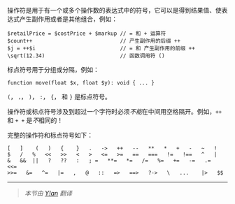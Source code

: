 操作符是用于有一个或多个操作数的表达式中的符号，它可以是得到结果值、使表达式产生副作用或者是其他组合，例如：

```Hack
$retailPrice = $costPrice + $markup // = 和 + 运算符
$count++                            // 产生副作用的后缀 ++
$j = ++$i                           // = 和 产生副作用的前缀 ++
\sqrt(12.34)                        // 函数调用符 ()
```

标点符号用于分组或分隔，例如：

```Hack
function move(float $x, float $y): void { ... }
```

`(`， `，`， `)`， `:`， `{`， 和 `}` 是标点符号。

操作符或标点符号涉及到超过一个字符时必须*不能*在中间用空格隔开。例如，`++` 和 `+ +` 是*不*相同的！

完整的操作符和标点符号如下：

```Hack
[   ]    (   )   {    }   .   ->   ++   --   **   *   +   -   ~   !
$   /   %   <<   >>   <   >   <=   >=   ==   ===   !=   !==   ^   |
&   &&  ||   ?   ??   :   ; =   **=   *=   /=   %=   +=   -=   .=   <<=
>>=   &=   ^=   |=   ,   @   ::   =>   ==>   ?->   \   ...    |>   $$
```

---

> *本节由 [Y!an](https://yian.me/blog/) 翻译*
